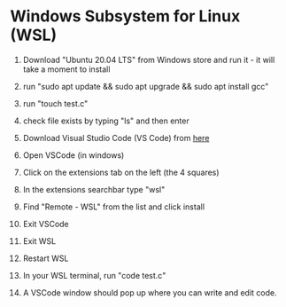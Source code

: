 # Windows Subsystem for Linux (WSL)

1. Download "Ubuntu 20.04 LTS" from Windows store and run it - it will take a moment to install

2. run "sudo apt update && sudo apt upgrade && sudo apt install gcc"

3. run "touch test.c"

4. check file exists by typing "ls" and then enter

5. Download Visual Studio Code (VS Code) from [here](https://code.visualstudio.com/download)

6. Open VSCode (in windows)

7. Click on the extensions tab on the left (the 4 squares)

8. In the extensions searchbar type "wsl" 

9. Find "Remote - WSL" from the list and click install

10. Exit VSCode

11. Exit WSL

12. Restart WSL

13. In your WSL terminal, run "code test.c"

14. A VSCode window should pop up where you can write and edit code.
